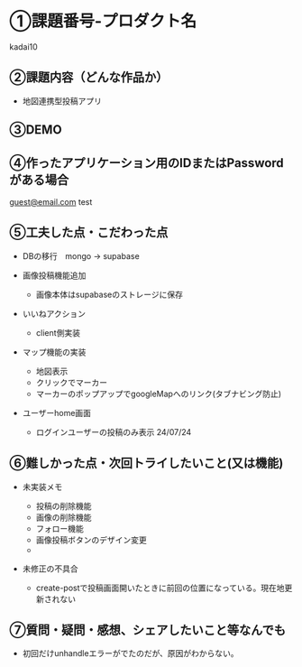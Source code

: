 # ①課題番号-プロダクト名
kadai10

## ②課題内容（どんな作品か）

- 地図連携型投稿アプリ

## ③DEMO


## ④作ったアプリケーション用のIDまたはPasswordがある場合

guest@email.com
test

## ⑤工夫した点・こだわった点

- DBの移行　mongo -> supabase

- 画像投稿機能追加
  - 画像本体はsupabaseのストレージに保存

- いいねアクション
  - client側実装

- マップ機能の実装
  - 地図表示
  - クリックでマーカー
  - マーカーのポップアップでgoogleMapへのリンク(タブナビング防止)
  

- ユーザーhome画面
  - ログインユーザーの投稿のみ表示 24/07/24


## ⑥難しかった点・次回トライしたいこと(又は機能)

- 未実装メモ
  - 投稿の削除機能
  - 画像の削除機能
  - フォロー機能
  - 画像投稿ボタンのデザイン変更
  - 

- 未修正の不具合
  - create-postで投稿画面開いたときに前回の位置になっている。現在地更新されない

## ⑦質問・疑問・感想、シェアしたいこと等なんでも
- 初回だけunhandleエラーがでたのだが、原因がわからない。
